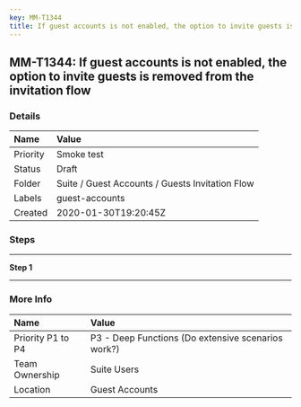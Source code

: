 ```yaml
---
key: MM-T1344
title: If guest accounts is not enabled, the option to invite guests is removed from the invitation flow
---
```


## MM-T1344: If guest accounts is not enabled, the option to invite guests is removed from the invitation flow

### Details

| Name     | Value                                           |
| :------- | :---------------------------------------------- |
| Priority | Smoke test                                      |
| Status   | Draft                                           |
| Folder   | Suite / Guest Accounts / Guests Invitation Flow |
| Labels   | guest-accounts                                  |
| Created  | 2020-01-30T19:20:45Z                            |

### Steps

<hr/>

**Step 1**

> <article></article>

<hr/>

### More Info

| Name              | Value                                              |
| :---------------- | :------------------------------------------------- |
| Priority P1 to P4 | P3 - Deep Functions (Do extensive scenarios work?) |
| Team Ownership    | Suite Users                                        |
| Location          | Guest Accounts                                     |
